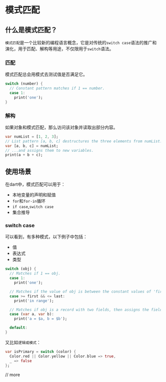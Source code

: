 # 模式匹配
## 什么是模式匹配？

`模式匹配`是一个比较新的编程语言概念，它是对传统的`switch case`语法的推广和演化，用于匹配、解构等用途，不仅限用于`switch`语法。

### 匹配

模式匹配总会用模式去测试值是否满足它。

```dart
switch (number) {
  // Constant pattern matches if 1 == number.
  case 1:
    print('one');
}
```

### 解构

如果对象和模式匹配，那么访问该对象并读取出部分内容。

```dart
var numList = [1, 2, 3];
// List pattern [a, b, c] destructures the three elements from numList...
var [a, b, c] = numList;
// ...and assigns them to new variables.
print(a + b + c);
```

## 使用场景

在dart中，模式匹配可以用于：

- 本地变量的声明和赋值
- `for`和`for-in`循环
- `if case`,`switch case`
- 集合推导

### switch case

可以看到，有多种模式，以下例子中包括：

- 值
- 表达式
- 类型

```dart
switch (obj) {
  // Matches if 1 == obj.
  case 1:
    print('one');

  // Matches if the value of obj is between the constant values of 'first' and 'last'.
  case >= first && <= last:
    print('in range');

  // Matches if obj is a record with two fields, then assigns the fields to 'a' and 'b'.
  case (var a, var b):
    print('a = $a, b = $b');

  default:
}
```

又比如`逻辑或模式`：

```dart
var isPrimary = switch (color) {
  Color.red || Color.yellow || Color.blue => true,
  _ => false
};
```

// more